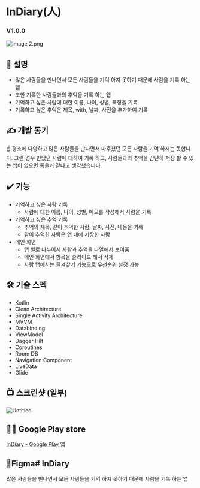 # InDiary(**人)**
### V1.0.0
![image 2.png](https://s3-us-west-2.amazonaws.com/secure.notion-static.com/cdf00977-9ab2-47e0-8ead-851e8681efb3/image_2.png)

## 🙂 설명

- 많은 사람들을 만나면서 모든 사람들을 기억 하지 못하기 때문에 사람을 기록 하는 앱
- 또한 기록한 사람들과의 추억을 기록 하는 앱
- 기억하고 싶은 사람에 대한 이름, 나이, 성별, 특징을 기록
- 기록하고 싶은 추억은 제목, with, 날짜, 사진을 추가하여 기록

## ✍️ 개발 동기

<aside>
☝ 평소에 다양하고 많은 사람들을 만나면서 마주쳤던 모든 사람을 기억 하지는 못합니다.  그런 경우 만났던 사람에 대하여 기록 하고, 사람들과의 추억을 간단히 저장 할 수 있는 앱이 있으면 좋을거 같다고 생각했습니다.

</aside>

## ✔️ 기능

- 기억하고 싶은 사람 기록
    - 사람에 대한 이름, 나이, 성별, 메모를 작성해서 사람을 기록
- 기억하고 싶은 추억 기록
    - 추억의 제목, 같이 추억한 사람, 날짜, 사진, 내용을 기록
    - 같이 추억한 사람은 앱 내에 저장한 사람
- 메인 화면
    - 탭 별로 나누어서 사람과 추억을 나열해서 보여줌
    - 메인 화면에서 항목을 슬라이드 해서 삭제
    - 사람 탭에서는 즐겨찾기 기능으로 우선순위 설정 가능

## 🛠️ 기술 스펙

- Kotlin
- Clean Architecture
- Single Activity Architecture
- MVVM
- Databinding
- ViewModel
- Dagger Hilt
- Coroutines
- Room DB
- Navigation Component
- LiveData
- Glide

## 📺 스크린샷 (일부)

![Untitled](https://s3-us-west-2.amazonaws.com/secure.notion-static.com/b84323b6-001f-47e1-91c0-dde6d33981fb/Untitled.png)

## 🏳️‍🌈 Google Play store

[InDiary - Google Play 앱](https://play.google.com/store/apps/details?id=com.kguard.indiary&hl=ko)

## 🎨Figma# InDiary
많은 사람들을 만나면서 모든 사람들을 기억 하지 못하기 때문에 사람을 기록 하는 앱
